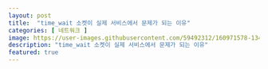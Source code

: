 ```yaml
---
layout: post
title:  "time_wait 소켓이 실제 서비스에서 문제가 되는 이유"
categories: [ 네트워크 ]
image: https://user-images.githubusercontent.com/59492312/160971578-134ca0b8-a60e-4152-bb08-938f247966d8.png
description: "time_wait 소켓이 실제 서비스에서 문제가 되는 이유"
featured: true
---
```

